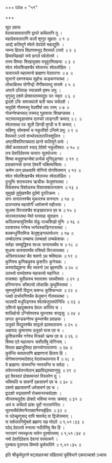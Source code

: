 +++
title = "५१"

+++

सूत उवाच  
वेदव्यासावताराणि द्वापरे कथितानि तु ।  
महादेवावताराणि कलौ शृणुत सुव्रताः ॥ १ ॥  
आद्ये कलियुगे श्वेतो देवदेवो महाद्युतिः ।  
नाम्ना हिताय विप्राणामभूद् वैवस्वते ऽन्तरे ॥ २ ॥  
हिमवच्छिखरे रम्ये छगले पर्वतोत्तमे ।  
तस्य शिष्याः शिखायुक्ता वभूवुरमितप्रभाः ॥ ३ ॥  
श्वेतः श्वेतशिखश्चैव श्वेतास्यः श्वेतलोहितः ।  
चत्वारस्ते महात्मानो ब्राह्मणा वेदपारगाः ॥ ४ ॥  
सुभानो दमनश्चाथ सुहोत्रः कङ्कणस्तथा ।  
लोकाक्षिरथ योगीन्द्रो जैगीषव्यस्तु सप्तमे ॥ ५ ॥  
अष्टमे दधिवाहः स्यान्नवमे वृषभः प्रभुः ।  
भृगुस्तु दशमे प्रोक्तस्तस्मादुग्रः परः स्मृतः ॥ ६ ॥  
द्वादशे ऽत्रिः समाख्यातो बली चाथ त्रयोदशे ।  
चतुर्दशे गौतमस्तु वेदशीर्षा ततः परम् ॥ ७ ॥  
गोकर्णश्चाभवत् तस्माद् गुहावासः शिखण्ड्यथ ।  
जटामाल्यट्टहासश्च दारुको लाङ्गली क्रमात् ॥ ८ ॥  
श्वेतस्तथा परः शूली डिण्डी मुण्डी च वै क्रमात् ।  
सहिष्णुः सोमशर्मा च नकुलीशो ऽन्तिमे प्रभुः ॥ ९ ॥  
वैवस्वते ऽन्तरे शम्भोरवतारास्त्रिशूलिनः ।  
अष्टाविंशतिराख्याता ह्यन्ते कलियुगे प्रभोः ।  
तीर्थे कायावतारे स्याद् देवेशो नकुलीश्वरः ॥ १० ॥  
तत्र देवादिदेवस्य चत्वारः सुतपोधनाः ।  
शिष्या बभूवुश्चान्येषां प्रत्येकं मुनिपुङ्गवाः ॥ ११ ॥  
प्रसन्नमनसो दान्ता ऐश्वरीं भक्तिमाश्रिताः ।  
क्रमेण तान् प्रवक्ष्यामि योगिनो योगवित्तमान् ॥ १२ ॥  
श्वेतः श्वेतशिखश्चैव श्वेतास्यः श्वेतलोहितः ।  
दुन्दुभिः शतरूपश्च ऋचीकः केतुमांस्तथा ।  
विकेशश्च विशोकश्च विशापश्शापनाशनः ॥ १३ ॥  
सुमुखो दुर्मुखश्चैव दुर्दमो दुरतिक्रमः ।  
सनः सनातनश्चैव मुकारश्च सनन्दनः ॥ १४ ॥  
दालभ्यश्च महायोगी धर्मात्मनो महौजसः ।  
सुधामा विरजाश्चैव शङ्खपात्रज एव च ॥ १५ ॥  
सारस्वतस्तथा मेघो घनवाहः सुवाहनः ।  
कपिलश्चासुरिश्चैव वोढुः पञ्चशिखो मुनिः ॥ १६ ॥  
पराशरश्च गर्गश्च भार्गवश्चाङ्गिरास्तथा ।  
बलबन्धुर्निरामित्रः केतुशृङ्गस्तपोधनः ॥ १७ ॥  
लम्बोदरश्च लम्बश्च लाम्बाक्षो लम्बकेशकः ।  
सर्वज्ञः समबुद्धिश्च साध्यः सत्यस्तथैव च ॥ १८ ॥  
शुधामा काश्यपश्चैव वसिष्ठो विरजास्तथा ।  
अत्रिरुग्रस्तथा चैव श्रवणो ऽथ श्रविष्ठकः ॥ १९ ॥  
कुणिश्च कुणिबाहुश्च कुशरीरः कुनेत्रकः ।  
कश्यपोह्युशना चैव च्यवनो ऽथ बृहस्पतिः ॥ २० ॥  
उतथ्यो वामदेवश्च महाकायो महानिलः ।  
वाचश्रवाः सुपीकश्च श्यावाश्वः सपथीश्वरः ॥ २१ ॥  
हरिण्यनाभः कौशल्यो लोकाक्षिः कुथुमिस्तथा ।  
सुमन्तुर्वर्चरी विद्वान् कबन्धः कुशिकन्धरः ॥ २२ ॥  
प्लक्षो दार्भायणिश्चैव केतुमान् गौतमस्तथा ।  
भल्लापी मधुपिङ्गश्च श्वेतकेतुस्तपोनिधिः ॥ २३ ॥  
उशिजो बृहदुक्थश्च देवलः कपिरेव च ।  
शालिहोत्रो ऽग्निवेश्यश्च युवनाश्वः शरद्वसुः ॥ २४ ॥  
छगलः कुण्डकर्णश्च कुम्भश्चैव प्रवाहकः ।  
उलूको विद्युतश्चैव शाद्वलो ह्याश्वलायनः ॥ २५ ॥  
अक्षपादः कुमारश्च उलूको वत्स एव च ।  
कुशिकश्चैव गर्गश्च मित्रको ऋष्य एव च ॥ २६ ॥  
शिष्या एते महात्मानः सर्वोवर्तेषु योगिनाम् ।  
विमला ब्रह्मभूयिष्ठा ज्ञानयोगपरायणाः ॥ २७ ॥  
कुर्वन्ति चावताराणि ब्राह्मणानां हिताय हि ।  
योगेश्वराणामादेशाद् वेदसंस्थापनाय वै ॥ २८ ॥  
ये ब्राह्मणाः संस्मरन्ति नमस्यन्ति च सर्वदा ।  
तर्पयन्त्यर्चयन्त्येतान् ब्रह्मविद्यामवाप्नुयुः ॥ २९ ॥  
इदं वैवस्वतं प्रोक्तमन्तरं विस्तरेण तु ।  
भविष्यति च सावर्णो दक्षसावर्ण एव च ॥ ३० ॥  
दशमो ब्रह्मसावर्णो धर्मसावर्ण एव च ।  
द्वादशो रुद्रसावर्णो रोचमानस्त्रयोदशः ।  
भौत्यश्चतुर्दशः प्रोक्तो भविष्या मनवः क्रमात् ॥ ३१ ॥  
अयं वः कथितो ह्यंशः पूर्वो नारायणेरितः ।  
भूतभव्यैर्वर्तमानैराख्यानैरुपबृंहितः ॥ ३२ ॥  
यः पठेच्छृणुयाद् वापि श्रावयेद् वा द्विजोत्तमान् ।  
स सर्वपापनिर्मुक्तो ब्रह्मणा सह मोदते ॥ १,५१।३३ ॥  
पठेद् देवालये स्नात्वा नदीतीरेषु चैव हि ।  
नारायणं नमस्कृत्य भावेन पुरुषोत्तमम् ॥ १,५१।३४ ॥  
नमो देवादिदेवाय देवानां परमात्मने ।  
पुरुषाय पुराणाय विष्णवे कूर्मरूपिणे ॥ १,५१।३५ ॥  
    
इति श्रीकूर्मपुराणे षट्साहस्त्र्यां संहितायां पूर्वविभागे एकपञ्चाशो ऽध्यायः
